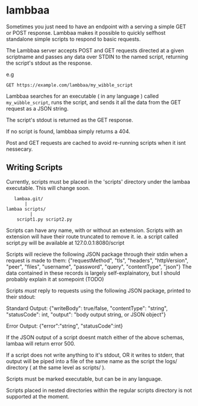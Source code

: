 # lambbaa

Sometimes you just need to have an endpoint with a serving a simple GET or POST response.
Lambbaa makes it possible to quickly selfhost standalone simple scripts to respond to basic requests.

The Lambbaa server accepts POST and GET requests directed at a given scriptname
and passes any data over STDIN to the named script, returning the script's
stdout as the response.

e.g

    GET https://example.com/lambbaa/my_wibble_script

Lambbaa searches for an executable ( in any language ) called
`my_wibble_script`, runs the script, and sends it all the data from the GET request as a JSON
string. 

The script's stdout is returned as the GET response.

If no script is found, lambbaa simply returns a 404.

Post and GET requests are cached to avoid re-running scripts when it isnt nessecary.

## Writing Scripts

Currently, scripts must be placed in the 'scripts' directory under the lambaa executable.
This will change soon.

       lambaa.git/
           |
    lambaa scripts/
             | 
        script1.py script2.py

Scripts can have any name, with or without an extension.
Scripts with an extension will have their route truncated to remove it.
ie. a script called script.py will be available at 127.0.0.1:8080/script

Scripts will recieve the following JSON package through their stdin when a request is made to them:
{"requestMethod", "tls", "headers", "httpVersion", "peer", "files", "username", "password", "query", "contentType", "json"}
The data contained in these records is largely self-explainatory, but I should probably explain it at somepoint (TODO)

Scripts *must* reply to requests using the following JSON package, printed to their stdout:

Standard Output:
{"writeBody": true/false, "contentType": "string", "statusCode": int, "output": "body output string, or JSON object"}

Error Output:
{"error":"string", "statusCode":int}

If the JSON output of a script doesnt match either of the above schemas, lambaa will return 
error 500.

If a script does not write anything to it's stdout, OR it writes to stderr,
that output will be piped into a file of the same name as the script the logs/
directory ( at the same level as scripts/ ).

Scripts must be marked executable, but can be in any language.

Scripts placed in nested directories within the regular scripts directory is not supported at the moment.

